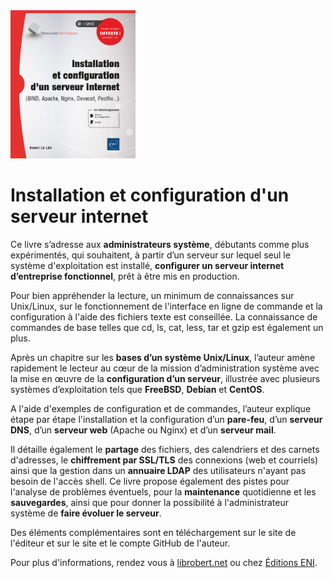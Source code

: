 <img src="https://raw.githubusercontent.com/ohreally/installation-configuration-serveur-internet/main/images/isbn-9782409026027-1.jpg" alt="Installation et configuration d'un serveur internet" width="200">

# Installation et configuration d'un serveur internet

Ce livre s’adresse aux **administrateurs système**, débutants comme plus expérimentés, qui souhaitent, à partir d’un serveur sur lequel seul le système d'exploitation est installé, **configurer un serveur internet d’entreprise fonctionnel**, prêt à être mis en production.

Pour bien appréhender la lecture, un minimum de connaissances sur Unix/Linux, sur le fonctionnement de l'interface en ligne de commande et la configuration à l'aide des fichiers texte est conseillée. La connaissance de commandes de base telles que cd, ls, cat, less, tar et gzip est également un plus.

Après un chapitre sur les **bases d’un système Unix/Linux**, l’auteur amène rapidement le lecteur au cœur de la mission d’administration système avec la mise en œuvre de la **configuration d’un serveur**, illustrée avec plusieurs systèmes d’exploitation tels que **FreeBSD**, **Debian** et **CentOS**.

A l'aide d'exemples de configuration et de commandes, l’auteur explique étape par étape l'installation et la configuration d’un **pare-feu**, d’un **serveur DNS**, d’un **serveur web** (Apache ou Nginx) et d’un **serveur mail**.

Il détaille également le **partage** des fichiers, des calendriers et des carnets d'adresses, le **chiffrement par SSL/TLS** des connexions (web et courriels) ainsi que la gestion dans un **annuaire LDAP** des utilisateurs n'ayant pas besoin de l'accès shell. Ce livre propose également des pistes pour l'analyse de problèmes éventuels, pour la **maintenance** quotidienne et les **sauvegardes**, ainsi que pour donner la possibilité à l'administrateur système de **faire évoluer le serveur**.

Des éléments complémentaires sont en téléchargement sur le site de l'éditeur et sur le site et le compte GitHub de l'auteur.

Pour plus d'informations, rendez vous à [librobert.net](https://www.librobert.net/livre/internet/index.fr) ou chez [Éditions ENI](https://www.editions-eni.fr/livre/installation-et-configuration-d-un-serveur-internet-bind-apache-nginx-dovecot-postfix-9782409026027).
